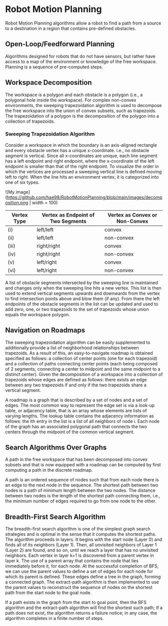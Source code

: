 # Robot Motion Planning
Robot Motion Planning algorithms allow a robot to find a path from a source to a destination in a region that contains pre-defined obstacles. 

## Open-Loop/Feedforward Planning
Algorithms designed for robots that do not have sensors, but rather have access to a map of the environment or knowledge of the free workspace. Planning is a sequence of pre-computed steps.

## Workspace Decomposition
The workspace is a polygon and each obstacle is a polygon (i.e., a polygonal hole inside the workspace). For complex non-convex environments, the sweeping trapezoidation algorithm is used to decompose the free workspace into the union of convex subsets, such as trapezoids. The trapezoidation of a polygon is the decomposition of the polygon into a collection of trapezoids.

### Sweeping Trapezoidation Algorithm
Consider a workspace in which the boundary is an axis-aligned rectangle and every obstacle vertex has a unique x-coordinate. i.e., no obstacle segment is vertical. Since all x-coordinates are unique, each line segment has a left endpoint and right endpoint, where the x-coordinate of the left endpoint is smaller than that of the right endpoint. To visualize the order in which the vertices are processed a sweeping vertical line is defined moving left to right. When the line hits an environment vertex, it is categorized into one of six types.

![My image](https://github.com/hae98/RobotMotionPlanning/blob/main/images/decomposition.png | width = 100)

| Vertex Type | Vertex as Endpoint of Two Segments | Vertex as Convex or Non-Convex | 
| ----------- | --------------------------------- | ------------------------------ |
|     (i)     |            left/left              |            convex              |
|     (ii)    |            left/left              |          non-convex            |
|    (iii)    |           right/right             |            convex              |
|     (iv)    |           right/right             |          non-convex            |
|     (v)     |           left/right              |            convex              |
|     (vi)    |            left/right             |          non-convex            |

A list of obstacle segments intersected by the sweeping line is maintained and changes only when the sweeping line hits a new vertex. This list is then used to extend vertical segments upwards and downwards from the vertex to find intersection points above and blow them (if any). From there the left endpoints of the obstacle segments in the list can be updated and used to add zero, one, or two trapezoids to the set of trapezoids whose union equals the workspace polygon.

## Navigation on Roadmaps
The sweeping trapezoidation algorithm can be easily supplemented to additionally provide a list of neighborhood relationships between trapezoids. As a result of this, an easy-to-navigate roadmap is obtained specified as follows: a collection of center points (one for each trapezoid) and a collection of paths connecting center points (each being composed of 2 segments, connecting a center to midpoint and the same midpoint to a distinct center). Given the decomposition of a workspace into a collection of trapezoids whose edges are defined as follows: there exists an edge between any two trapezoids if and only if the two trapezoids share a vertical segment.

A roadmap is a graph that is described by a set of nodes and a set of edges. The most common way to represent the edge set is via a look-up table, or adjacency table, that is an array whose elements are lists of varying lengths. The lookup table contains the adjacency information as follows: the ith entry in the list is a list of all neighbors of node i. Each node of the graph has an associated polygonal path that connects the two centers through the midpoint of the common vertical segment.

## Search Algorithms Over Graphs
A path in the free workspace that has been decomposed into convex subsets and that is now equipped with a roadmap can be computed by first computing a path in the discrete roadmap.

A path is an ordered sequence of nodes such that from each node there is an edge to the next node in the sequence. The shortest path between two nodes is a path of minimum length between the two nodes. The distance between two nodes is the length of the shortest path connecting them, i.e., the minimum number of edges required to go from one node to the other.

## Breadth-First Search Algorithm
The breadth-first search algorithm is one of the simplest graph search strategies and is optimal in the sense that it computes the shortest paths. The algorithm proceeds in layers. It begins with the start node (Layer 0) and finds all of its neighbors (Layer 1). Then, all unvisited neighbors of Layer 1 (Layer 2) are found, and so on, until we reach a layer that has no unvisited neighbors. Each vertex in layer k+1 is discovered from a parent vertex in layer k. The use of a parent array that contains the node that lies immediately before it, for each node. At the successful completion of BFS, we can use the parent values to define a set of edges for each node for which its parent is defined. These edges define a tree in the graph, forming a connected graph. The extract-path algorithm is then implemented to use the parent values to reconstruct the sequence of nodes on the shortest path from the start node to the goal node. 

If a path exists in the graph from the start to goal point, then the BFS algorithm and the extract-path algorithm will find the shortest such path; if a path does not exist, the algorithm returns a failure notice; in any case, the algorithm completes in a finite number of steps.
